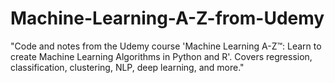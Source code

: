 # Machine-Learning-A-Z-from-Udemy
"Code and notes from the Udemy course 'Machine Learning A-Z™: Learn to create Machine Learning Algorithms in Python and R'. Covers regression, classification, clustering, NLP, deep learning, and more."
